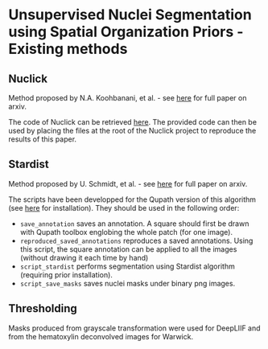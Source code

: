# Unsupervised Nuclei Segmentation using Spatial Organization Priors - Existing methods

## Nuclick

Method proposed by N.A. Koohbanani, et al. - see [here](https://arxiv.org/abs/2005.14511) for full paper on arxiv.

The code of Nuclick can be retrieved [here](https://github.com/navidstuv/NuClick). The provided code can then
be used by placing the files at the root of the Nuclick project to reproduce the results of this paper.

## Stardist

Method proposed by U. Schmidt, et al. - see [here](https://arxiv.org/abs/1806.03535) for full paper on arxiv.

The scripts have been developped for the Qupath version of this algorithm (see [here](https://github.com/qupath/qupath-extension-stardist) for installation). They should
be used in the following order:

* ```save_annotation``` saves an annotation. A square should first be drawn with Qupath toolbox englobing the whole patch (for one image).
* ```reproduced_saved_annotations``` reproduces a saved annotations. Using this script, the square annotation can be applied to all the images
  (without drawing it each time by hand)
* ```script_stardist``` performs segmentation using Stardist algorithm (requiring prior installation).
* ```script_save_masks``` saves nuclei masks under binary png images.

## Thresholding

Masks produced from grayscale transformation were used for DeepLIIF and from the hematoxylin deconvolved images for Warwick.

